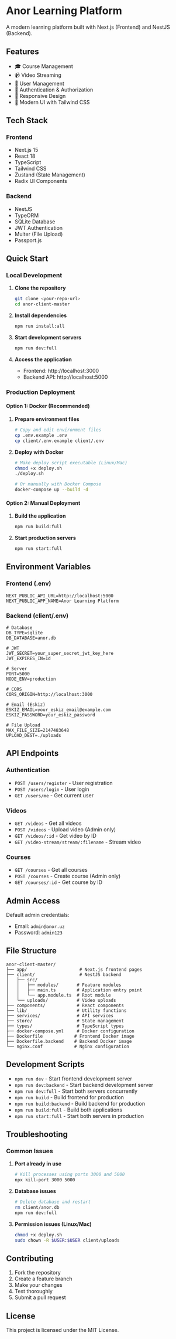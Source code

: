 # Anor Learning Platform

A modern learning platform built with Next.js (Frontend) and NestJS (Backend).

## Features

- 🎓 Course Management
- 📹 Video Streaming
- 👥 User Management
- 🔐 Authentication & Authorization
- 📱 Responsive Design
- 🎨 Modern UI with Tailwind CSS

## Tech Stack

### Frontend
- Next.js 15
- React 18
- TypeScript
- Tailwind CSS
- Zustand (State Management)
- Radix UI Components

### Backend
- NestJS
- TypeORM
- SQLite Database
- JWT Authentication
- Multer (File Upload)
- Passport.js

## Quick Start

### Local Development

1. **Clone the repository**
   ```bash
   git clone <your-repo-url>
   cd anor-client-master
   ```

2. **Install dependencies**
   ```bash
   npm run install:all
   ```

3. **Start development servers**
   ```bash
   npm run dev:full
   ```

4. **Access the application**
   - Frontend: http://localhost:3000
   - Backend API: http://localhost:5000

### Production Deployment

#### Option 1: Docker (Recommended)

1. **Prepare environment files**
   ```bash
   # Copy and edit environment files
   cp .env.example .env
   cp client/.env.example client/.env
   ```

2. **Deploy with Docker**
   ```bash
   # Make deploy script executable (Linux/Mac)
   chmod +x deploy.sh
   ./deploy.sh
   
   # Or manually with Docker Compose
   docker-compose up --build -d
   ```

#### Option 2: Manual Deployment

1. **Build the application**
   ```bash
   npm run build:full
   ```

2. **Start production servers**
   ```bash
   npm run start:full
   ```

## Environment Variables

### Frontend (.env)
```env
NEXT_PUBLIC_API_URL=http://localhost:5000
NEXT_PUBLIC_APP_NAME=Anor Learning Platform
```

### Backend (client/.env)
```env
# Database
DB_TYPE=sqlite
DB_DATABASE=anor.db

# JWT
JWT_SECRET=your_super_secret_jwt_key_here
JWT_EXPIRES_IN=1d

# Server
PORT=5000
NODE_ENV=production

# CORS
CORS_ORIGIN=http://localhost:3000

# Email (Eskiz)
ESKIZ_EMAIL=your_eskiz_email@example.com
ESKIZ_PASSWORD=your_eskiz_password

# File Upload
MAX_FILE_SIZE=2147483648
UPLOAD_DEST=./uploads
```

## API Endpoints

### Authentication
- `POST /users/register` - User registration
- `POST /users/login` - User login
- `GET /users/me` - Get current user

### Videos
- `GET /videos` - Get all videos
- `POST /videos` - Upload video (Admin only)
- `GET /videos/:id` - Get video by ID
- `GET /video-stream/stream/:filename` - Stream video

### Courses
- `GET /courses` - Get all courses
- `POST /courses` - Create course (Admin only)
- `GET /courses/:id` - Get course by ID

## Admin Access

Default admin credentials:
- Email: `admin@anor.uz`
- Password: `admin123`

## File Structure

```
anor-client-master/
├── app/                    # Next.js frontend pages
├── client/                 # NestJS backend
│   ├── src/
│   │   ├── modules/       # Feature modules
│   │   ├── main.ts        # Application entry point
│   │   └── app.module.ts  # Root module
│   └── uploads/           # Video uploads
├── components/            # React components
├── lib/                   # Utility functions
├── services/              # API services
├── store/                 # State management
├── types/                 # TypeScript types
├── docker-compose.yml     # Docker configuration
├── Dockerfile            # Frontend Docker image
├── Dockerfile.backend    # Backend Docker image
└── nginx.conf            # Nginx configuration
```

## Development Scripts

- `npm run dev` - Start frontend development server
- `npm run dev:backend` - Start backend development server
- `npm run dev:full` - Start both servers concurrently
- `npm run build` - Build frontend for production
- `npm run build:backend` - Build backend for production
- `npm run build:full` - Build both applications
- `npm run start:full` - Start both servers in production

## Troubleshooting

### Common Issues

1. **Port already in use**
   ```bash
   # Kill processes using ports 3000 and 5000
   npx kill-port 3000 5000
   ```

2. **Database issues**
   ```bash
   # Delete database and restart
   rm client/anor.db
   npm run dev:full
   ```

3. **Permission issues (Linux/Mac)**
   ```bash
   chmod +x deploy.sh
   sudo chown -R $USER:$USER client/uploads
   ```

## Contributing

1. Fork the repository
2. Create a feature branch
3. Make your changes
4. Test thoroughly
5. Submit a pull request

## License

This project is licensed under the MIT License.




